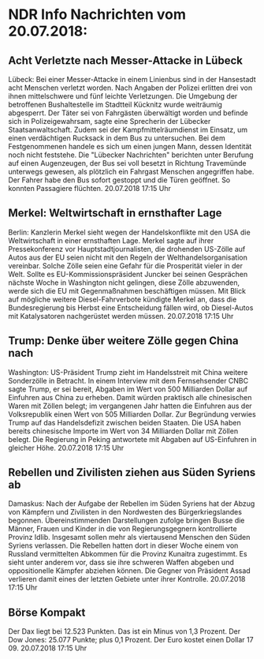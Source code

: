 # NDR Info Nachrichten vom 20.07.2018:


## Acht Verletzte nach Messer-Attacke in Lübeck
Lübeck: Bei einer Messer-Attacke in einem Linienbus sind in der Hansestadt acht Menschen verletzt worden. Nach Angaben der Polizei erlitten drei von ihnen mittelschwere und fünf leichte Verletzungen. Die Umgebung der betroffenen Bushaltestelle im Stadtteil Kücknitz wurde weiträumig abgesperrt. Der Täter sei von Fahrgästen überwältigt worden und befinde sich in Polizeigewahrsam, sagte eine Sprecherin der Lübecker Staatsanwaltschaft. Zudem sei der Kampfmittelräumdienst im Einsatz, um einen verdächtigen Rucksack in dem Bus zu untersuchen. Bei dem Festgenommenen handele es sich um einen jungen Mann, dessen Identität noch nicht feststehe. Die "Lübecker Nachrichten" berichten unter Berufung auf einen Augenzeugen, der Bus sei voll besetzt in Richtung Travemünde unterwegs gewesen, als plötzlich ein Fahrgast Menschen angegriffen habe. Der Fahrer habe den Bus sofort gestoppt und die Türen geöffnet. So konnten Passagiere flüchten. 20.07.2018 17:15 Uhr 

## Merkel: Weltwirtschaft in ernsthafter Lage
Berlin:				Kanzlerin Merkel sieht wegen der Handelskonflikte mit den USA die Weltwirtschaft in einer ernsthaften Lage. Merkel sagte auf ihrer Pressekonferenz vor Hauptstadtjournalisten, die drohenden US-Zölle auf Autos aus der EU seien nicht mit den Regeln der Welthandelsorganisation vereinbar. Solche Zölle seien eine Gefahr für die Prosperität vieler in der Welt. Sollte es EU-Kommissionspräsident Juncker bei seinen Gesprächen nächste Woche in Washington nicht gelingen, diese Zölle abzuwenden, werde sich die EU mit Gegenmaßnahmen beschäftigen müssen. Mit Blick auf mögliche weitere Diesel-Fahrverbote kündigte Merkel an, dass die Bundesregierung bis Herbst eine Entscheidung fällen wird, ob Diesel-Autos mit Katalysatoren nachgerüstet werden müssen. 20.07.2018 17:15 Uhr 

## Trump: Denke über weitere Zölle gegen China nach
Washington: US-Präsident Trump zieht im Handelsstreit mit China weitere Sonderzölle in Betracht. In einem Interview mit dem Fernsehsender CNBC sagte Trump, er sei bereit, Abgaben im Wert von 500 Milliarden Dollar auf Einfuhren aus China zu erheben. Damit würden praktisch alle chinesischen Waren mit Zöllen belegt; im vergangenen Jahr hatten die Einfuhren aus der Volksrepublik einen Wert von 505 Milliarden Dollar. Zur Begründung verwies Trump auf das Handelsdefizit zwischen beiden Staaten. Die USA haben bereits chinesische Importe im Wert von 34 Milliarden Dollar mit Zöllen belegt. Die Regierung in Peking antwortete mit Abgaben auf US-Einfuhren in gleicher Höhe. 20.07.2018 17:15 Uhr 

## Rebellen und Zivilisten ziehen aus Süden Syriens ab
Damaskus: Nach der Aufgabe der Rebellen im Süden Syriens hat der Abzug von Kämpfern und Zivilisten in den Nordwesten des Bürgerkriegslandes begonnen. Übereinstimmenden Darstellungen zufolge bringen Busse die Männer, Frauen und Kinder in die von Regierungsgegnern kontrollierte Provinz Idlib. Insgesamt sollen mehr als viertausend Menschen den Süden Syriens verlassen. Die Rebellen hatten dort in dieser Woche einem von Russland vermittelten Abkommen für die Provinz Kunaitra zugestimmt. Es sieht unter anderem vor, dass sie ihre schweren Waffen abgeben und oppositionelle Kämpfer abziehen können. Die Gegner von Präsident Assad verlieren damit eines der letzten Gebiete unter ihrer Kontrolle. 20.07.2018 17:15 Uhr 

## Börse Kompakt
Der Dax liegt bei 12.523 Punkten. Das ist ein Minus von 1,3 Prozent. Der Dow Jones: 25.077 Punkte; plus 0,1 Prozent. Der Euro kostet einen Dollar 17 09. 20.07.2018 17:15 Uhr 
